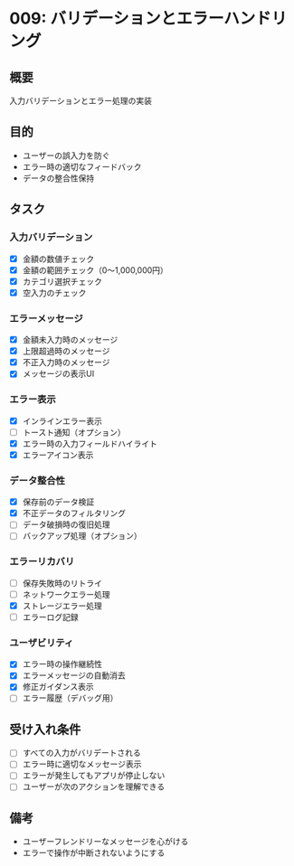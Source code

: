 # 009: バリデーションとエラーハンドリング

## 概要
入力バリデーションとエラー処理の実装

## 目的
- ユーザーの誤入力を防ぐ
- エラー時の適切なフィードバック
- データの整合性保持

## タスク

### 入力バリデーション
- [x] 金額の数値チェック
- [x] 金額の範囲チェック（0〜1,000,000円）
- [x] カテゴリ選択チェック
- [x] 空入力のチェック

### エラーメッセージ
- [x] 金額未入力時のメッセージ
- [x] 上限超過時のメッセージ
- [x] 不正入力時のメッセージ
- [x] メッセージの表示UI

### エラー表示
- [x] インラインエラー表示
- [ ] トースト通知（オプション）
- [x] エラー時の入力フィールドハイライト
- [x] エラーアイコン表示

### データ整合性
- [x] 保存前のデータ検証
- [x] 不正データのフィルタリング
- [ ] データ破損時の復旧処理
- [ ] バックアップ処理（オプション）

### エラーリカバリ
- [ ] 保存失敗時のリトライ
- [ ] ネットワークエラー処理
- [x] ストレージエラー処理
- [ ] エラーログ記録

### ユーザビリティ
- [x] エラー時の操作継続性
- [x] エラーメッセージの自動消去
- [x] 修正ガイダンス表示
- [ ] エラー履歴（デバッグ用）

## 受け入れ条件
- [ ] すべての入力がバリデートされる
- [ ] エラー時に適切なメッセージ表示
- [ ] エラーが発生してもアプリが停止しない
- [ ] ユーザーが次のアクションを理解できる

## 備考
- ユーザーフレンドリーなメッセージを心がける
- エラーで操作が中断されないようにする